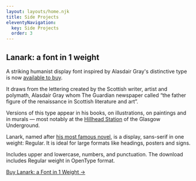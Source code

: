 ```yaml
---
layout: layouts/home.njk
title: Side Projects
eleventyNavigation:
  key: Side Projects
  order: 3
---
```


## Lanark: a font in 1 weight

A striking humanist display font inspired by Alasdair Gray's distinctive type is now [available to buy](https://gumroad.com/l/lanark-font).

It draws from the lettering created by the Scottish writer, artist and polymath, Alasdair Gray whom The Guardian newspaper called “the father figure of the renaissance in Scottish literature and art”. 

Versions of this type appear in his books, on illustrations, on paintings and in murals — most notably at the [Hillhead Station](https://www.geograph.org.uk/photo/3266850) of the Glasgow Underground.

Lanark, named after [his most famous novel](https://canongate.co.uk/books/28-lanark-a-life-in-four-books/), is a display, sans-serif in one weight: Regular. It is ideal for large formats like headings, posters and signs.

Includes upper and lowercase, numbers, and punctuation. The download includes Regular weight in OpenType format.

[Buy Lanark: a Font in 1 Weight →](https://gumroad.com/l/lanark-font)